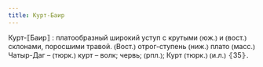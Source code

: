 ```yaml
---
title: Курт-Баир
---
```


Курт-⟦Баир⟧
: платообразный широкий уступ с крутыми ⦅юж.⦆ и ⦅вост.⦆ склонами, поросшими травой. ⦅Вост.⦆ отрог-ступень ⦅ниж.⦆ плато ⦅масс.⦆ Чатыр-Даг – ⦅тюрк.⦆ курт – волк; червь; ⦅рпл.⦆; Курт ⦅тюрк.⦆ ⦅и.л.⦆ ⦃З5⦄.
